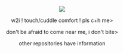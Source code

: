 <p align="center"> <img src="https://komarev.com/ghpvc/?username=grey&color=grey&label=<3"> </p>
<p align="center"> w2i ! touch/cuddle comfort ! pls c+h me> </p>
<p align="center"> don't be afraid to come near me, i don't bite> </p>
<p align="center"> other repositories have information </p>
